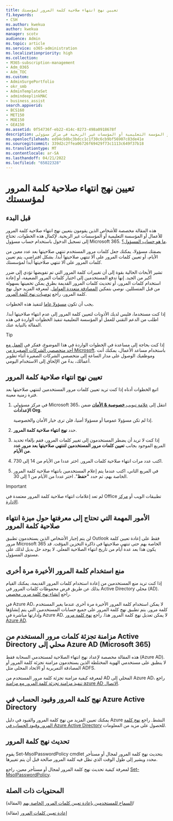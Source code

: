 ```yaml
---
title: تعيين نهج انتهاء صلاحية كلمة المرور لمؤسستك
f1.keywords:
- CSH
ms.author: kwekua
author: kwekua
manager: scotv
audience: Admin
ms.topic: article
ms.service: o365-administration
ms.localizationpriority: high
ms.collection:
- M365-subscription-management
- Adm_O365
- Adm_TOC
ms.custom:
- AdminSurgePortfolio
- okr_smb
- AdminTemplateSet
- admindeeplinkMAC
- business_assist
search.appverid:
- BCS160
- MET150
- MOE150
- GEA150
ms.assetid: 0f54736f-eb22-414c-8273-498a0918678f
description: تعرف على كيفية تعيين المسؤول لنهج انتهاء صلاحية كلمة المرور للأعمال أو المؤسسة التعليمية أو المؤسسات غير الربحية في مركز مسؤولي Microsoft 365.
ms.openlocfilehash: ed94cb8bc3bdcc1c1f30c6cb9bf56907c83de41e
ms.sourcegitcommit: 339d2c2ffea06726f69429f73c1113c649f37b18
ms.translationtype: MT
ms.contentlocale: ar-SA
ms.lasthandoff: 04/21/2022
ms.locfileid: "65022328"
---
```

# <a name="set-the-password-expiration-policy-for-your-organization"></a>تعيين نهج انتهاء صلاحية كلمة المرور لمؤسستك

## <a name="before-you-begin"></a>قبل البدء

هذه المقالة مخصصة للأشخاص الذين يقومون بتعيين نهج انتهاء صلاحية كلمة المرور للأعمال أو المؤسسة التعليمية أو المؤسسات غير الربحية. لإكمال هذه الخطوات، تحتاج إلى تسجيل الدخول باستخدام حساب مسؤول Microsoft 365. [ما هو حساب المسؤول؟](/microsoft-365/admin/add-users/about-admin-roles).

بصفتك مسؤولا، يمكنك جعل كلمات مرور المستخدم تنتهي صلاحيتها بعد عدد معين من الأيام، أو تعيين كلمات المرور على ألا تنتهي صلاحيتها أبدا. بشكل افتراضي، يتم تعيين كلمات المرور على ألا تنتهي صلاحيتها أبدا لمؤسستك.

تشير الأبحاث الحالية بقوة إلى أن تغييرات كلمة المرور التي تم تفويضها تؤدي إلى ضرر أكبر من الجيد. إنها تدفع المستخدمين إلى اختيار كلمات المرور الضعيفة، أو إعادة استخدام كلمات المرور، أو تحديث كلمات المرور القديمة بطرق يمكن تخمينها بسهولة من قبل المتسللين. نوصي بتمكين [المصادقة متعددة العوامل](../security-and-compliance/set-up-multi-factor-authentication.md). لمعرفة المزيد حول نهج كلمة المرور، راجع [توصيات نهج كلمة المرور](../misc/password-policy-recommendations.md).

يجب أن تكون [مسؤولا عاما](../add-users/about-admin-roles.md) لتنفيذ هذه الخطوات.

إذا كنت مستخدما، فليس لديك الأذونات لتعيين كلمة المرور إلى عدم انتهاء صلاحيتها أبدا. اطلب من الدعم التقني للعمل أو المؤسسة التعليمية تنفيذ الخطوات الواردة في هذه المقالة بالنيابة عنك.

> [!TIP]
> إذا كنت بحاجة إلى مساعدة في الخطوات الواردة في هذا الموضوع، ففكر في [العمل مع أحد متخصصي الشركات الصغيرة من Microsoft](https://go.microsoft.com/fwlink/?linkid=2186871). باستخدام مساعد الأعمال، يمكنك أنت وموظفيك الوصول على مدار الساعة إلى متخصصي الشركات الصغيرة أثناء تطوير أعمالك، بدءً من الإلحاق إلى الاستخدام اليومي.

## <a name="set-password-expiration-policy"></a>تعيين نهج انتهاء صلاحية كلمة المرور

اتبع الخطوات أدناه إذا كنت تريد تعيين كلمات مرور المستخدمين لتنتهي صلاحيتها بعد فترة زمنية معينة.

1. في مركز مسؤولي Microsoft 365، انتقل إلى <a href="https://go.microsoft.com/fwlink/p/?linkid=2072756" target="_blank">علامة تبويب **خصوصية & الأمان**</a> ضمن **الإعدادات Org**.

    إذا لم تكن مسؤولا عموميا أو مسؤولا أمنيا، فلن ترى خيار الأمان والخصوصية.
  
1. حدد **نهج انتهاء صلاحية كلمة المرور**.
  
1. إذا كنت لا تريد أن يضطر المستخدمون إلى تغيير كلمات المرور، فقم بإلغاء تحديد المربع الموجود بجانب **تعيين كلمات مرور المستخدمين لتنتهي صلاحيتها بعد مرور عدد من الأيام**.

1. اكتب عدد مرات انتهاء صلاحية كلمات المرور. اختر عددا من الأيام من 14 إلى 730.
  
1. في المربع الثاني، اكتب عندما يتم إعلام المستخدمين بانتهاء صلاحية كلمة المرور الخاصة بهم، ثم حدد **"حفظ**". اختر عددا من الأيام من 1 إلى 30.

> [!IMPORTANT]
> لم تعد إعلامات انتهاء صلاحية كلمة المرور معتمدة في Office تطبيقات الويب أو [مركز الإدارة](https://portal.office.com).
  
## <a name="important-things-you-need-to-know-about-the-password-expiration-feature"></a>الأمور المهمة التي تحتاج إلى معرفتها حول ميزة انتهاء صلاحية كلمة المرور
  
لن يتم إجبار الأشخاص الذين يستخدمون تطبيق Outlook فقط على إعادة تعيين كلمة مرور Microsoft 365 الخاصة بهم حتى تنتهي صلاحيتها في ذاكرة التخزين المؤقت. قد يكون هذا بعد عدة أيام من تاريخ انتهاء الصلاحية الفعلي. لا يوجد حل بديل لذلك على مستوى المسؤول.

## <a name="prevent-last-password-from-being-used-again"></a>منع استخدام كلمة المرور الأخيرة مرة أخرى

إذا كنت تريد منع المستخدمين من إعادة استخدام كلمات المرور القديمة، يمكنك القيام بذلك عن طريق فرض محفوظات كلمات المرور في Active Directory محلي (AD). راجع [إنشاء نهج كلمة مرور مخصص](/azure/active-directory-domain-services/password-policy#create-a-custom-password-policy).

في Azure AD، لا يمكن استخدام كلمة المرور الأخيرة مرة أخرى عندما يغير المستخدم كلمة مرور. يتم تطبيق نهج كلمة المرور على جميع حسابات المستخدمين التي يتم إنشاؤها وإدارتها مباشرة في Azure AD. لا يمكن تعديل نهج كلمة المرور هذا. راجع [نهج كلمة مرور Azure AD](/azure/active-directory/authentication/concept-sspr-policy#password-policies-that-only-apply-to-cloud-user-accounts).

## <a name="synchronize-user-passwords-hashes-from-an-on-premises-active-directory-to-azure-ad-microsoft-365"></a>مزامنة تجزئة كلمات مرور المستخدم من Active Directory محلي إلى Azure AD (Microsoft 365)

هذه المقالة مخصصة لإعداد نهج انتهاء الصلاحية لمستخدمي السحابة فقط (Azure AD). لا ينطبق على مستخدمي الهوية المختلطة الذين يستخدمون مزامنة تجزئة كلمة المرور أو المصادقة التمريرية أو الاتحاد المحلي مثل ADFS.
  
لمعرفة كيفية مزامنة تجزئة كلمة مرور المستخدم من AD المحلي إلى Azure AD، راجع [تنفيذ مزامنة تجزئة كلمة المرور مع مزامنة azure AD الاتصال](/azure/active-directory/hybrid/how-to-connect-password-hash-synchronization).

## <a name="password-policies-and-account-restrictions-in-azure-active-directory"></a>نهج كلمة المرور وقيود الحساب في Azure Active Directory

يمكنك تعيين المزيد من نهج كلمة المرور والقيود في دليل Azure النشط. راجع [نهج كلمة المرور وقيود الحساب في Azure Active Directory](/azure/active-directory/authentication/concept-sspr-policy) للحصول على مزيد من المعلومات.

## <a name="update-password-policy"></a>تحديث نهج كلمة المرور

يقوم Set-MsolPasswordPolicy cmdlet بتحديث نهج كلمة المرور لمجال أو مستأجر محدد ويشير إلى طول الوقت الذي تظل فيه كلمة المرور صالحة قبل أن يتم تغييرها.

لمعرفة كيفية تحديث نهج كلمة المرور لمجال أو مستأجر معين، راجع [Set-MsolPasswordPolicy](/powershell/module/msonline/set-msolpasswordpolicy).

## <a name="related-content"></a>المحتويات ذات الصلة

[السماح للمستخدمين بإعادة تعيين كلمات المرور الخاصة بهم](../add-users/let-users-reset-passwords.md) (المقالة)/

[إعادة تعيين كلمات المرور](../add-users/reset-passwords.md) (مقالة)
